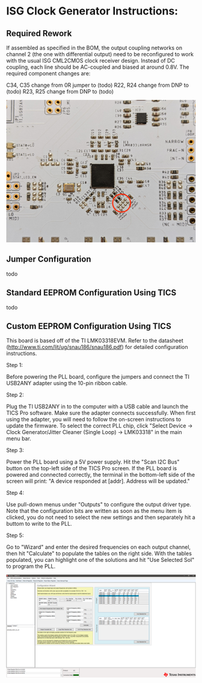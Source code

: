 <h1>ISG Clock Generator Instructions:</h1>

<h2>Required Rework</h2>

If assembled as specified in the BOM, the output coupling networks on channel 2 (the one with differential output) need to be reconfigured to work with the usual ISG CML2CMOS clock receiver design. Instead of DC coupling, each line should be AC-coupled and biased at around 0.8V. The required component changes are:

C34, C35 change from 0R jumper to (todo)
R22, R24 change from DNP to (todo)
R23, R25 change from DNP to (todo)

![Location of channel 2's output coupling network.](doc/PCBA_Channel2_Output_Network.jpg)

<h2>Jumper Configuration</h2>

todo

<h2>Standard EEPROM Configuration Using TICS</h2>

todo

<h2>Custom EEPROM Configuration Using TICS</h2>

This board is based off of the TI LMK03318EVM. Refer to the datasheet (http://www.ti.com/lit/ug/snau186/snau186.pdf) for detailed configuration instructions.

Step 1:

Before powering the PLL board, configure the jumpers and connect the TI USB2ANY adapter using the 10-pin ribbon cable.

Step 2:

Plug the TI USB2ANY in to the computer with a USB cable and launch the TICS Pro software. Make sure the adapter connects successfully. When first using the adapter, you will need to follow the on-screen instructions to update the firmware. To select the correct PLL chip, click "Select Device -> Clock Generator/Jitter Cleaner (Single Loop) -> LMK03318" in the main menu bar.

Step 3:

Power the PLL board using a 5V power supply. Hit the "Scan I2C Bus" button on the top-left side of the TICS Pro screen. If the PLL board is powered and connected correctly, the terminal in the bottom-left side of the screen will print: "A device responded at [addr]. Address will be updated."

Step 4:

Use pull-down menus under "Outputs" to configure the output driver type. Note that the configuration bits are written as soon as the menu item is clicked, you do not need to select the new settings and then separately hit a buttom to write to the PLL.

Step 5:

Go to "Wizard" and enter the desired frequencies on each output channel, then hit "Calculate" to populate the tables on the right side. With the tables populated, you can highlight one of the solutions and hit "Use Selected Sol" to program the PLL.

![TICS Pro Frequency Plan](doc/TICS_pro_frequency_plan.PNG)
